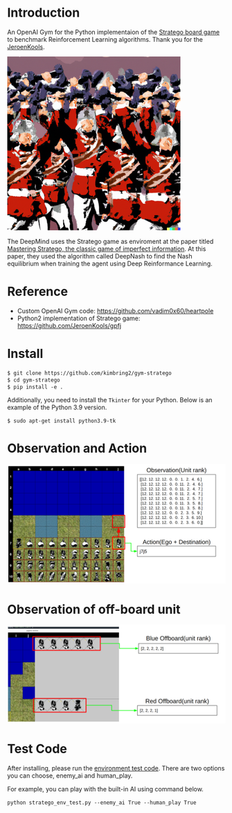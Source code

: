 # Introduction
An OpenAI Gym for the Python implementaion of the [Stratego board game](https://github.com/JeroenKools/gpfj) to benchmark Reinforcement Learning algorithms. Thank you for the [JeroenKools](https://github.com/JeroenKools).

<img src="images/stratego_logo.png" width="400">

The DeepMind uses the Stratego game as enviroment at the paper titled [Mastering Stratego, the classic game of imperfect information](https://www.deepmind.com/blog/mastering-stratego-the-classic-game-of-imperfect-information). At this paper, they used the algorithm called DeepNash to find the Nash equilibrium when training the agent using Deep Reinformance Learning. 

# Reference
- Custom OpenAI Gym code: https://github.com/vadim0x60/heartpole
- Python2 implementation of Stratego game: https://github.com/JeroenKools/gpfj

# Install
```
$ git clone https://github.com/kimbring2/gym-stratego
$ cd gym-stratego
$ pip install -e .
```

Additionally, you need to install the ```Tkinter``` for your Python. Below is an example of the Python 3.9 version.
```
$ sudo apt-get install python3.9-tk
```

# Observation and Action
<img src="images/observation_action.png" width="700">

# Observation of off-board unit 
<img src="images/red_blue_offboard.png" width="700">

# Test Code
After installing, please run the [environment test code](https://github.com/kimbring2/gym-stratego/blob/main/examples/stratego_env_test.py). There are two options you can choose, enemy_ai and human_play.

For example, you can play with the built-in AI using command below.
```
python stratego_env_test.py --enemy_ai True --human_play True
```


